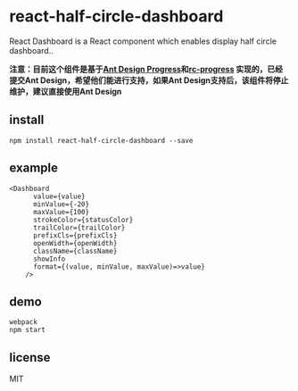 # react-half-circle-dashboard
React Dashboard is a React component which enables display half circle dashboard..

**注意：目前这个组件是基于[Ant Design Progress](https://ant.design/components/progress-cn/)和[rc-progress](https://github.com/react-component/progress)
实现的，已经提交Ant Design，希望他们能进行支持，如果Ant Design支持后，该组件将停止维护，建议直接使用Ant Design**

## install

```
npm install react-half-circle-dashboard --save
```

## example

```
<Dashboard
      value={value}
      minValue={-20}
      maxValue={100}
      strokeColor={statusColor}
      trailColor={trailColor}
      prefixCls={prefixCls}
      openWidth={openWidth}
      className={className}
      showInfo
      format={(value, minValue, maxValue)=>value}
    />
```

## demo

```
webpack
npm start
```


## license

MIT
